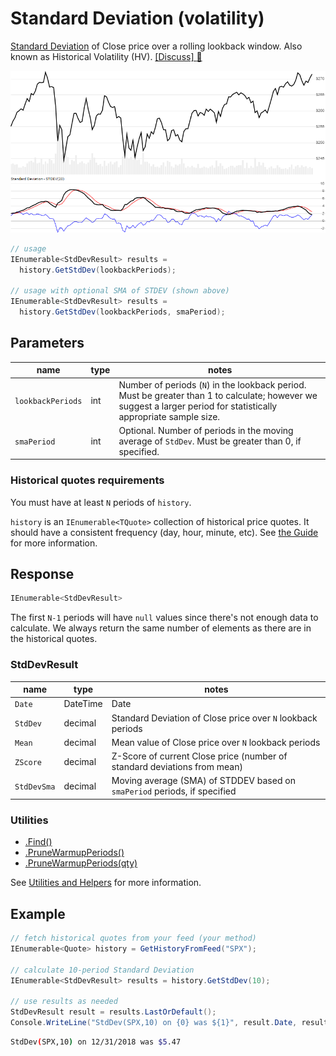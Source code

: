 # Standard Deviation (volatility)

[Standard Deviation](https://en.wikipedia.org/wiki/Standard_deviation) of Close price over a rolling lookback window.  Also known as Historical Volatility (HV).
[[Discuss] :speech_balloon:](https://github.com/DaveSkender/Stock.Indicators/discussions/239 "Community discussion about this indicator")

![image](chart.png)

```csharp
// usage
IEnumerable<StdDevResult> results =
  history.GetStdDev(lookbackPeriods);  

// usage with optional SMA of STDEV (shown above)
IEnumerable<StdDevResult> results =
  history.GetStdDev(lookbackPeriods, smaPeriod);  
```

## Parameters

| name | type | notes
| -- |-- |--
| `lookbackPeriods` | int | Number of periods (`N`) in the lookback period.  Must be greater than 1 to calculate; however we suggest a larger period for statistically appropriate sample size.
| `smaPeriod` | int | Optional.  Number of periods in the moving average of `StdDev`.  Must be greater than 0, if specified.

### Historical quotes requirements

You must have at least `N` periods of `history`.

`history` is an `IEnumerable<TQuote>` collection of historical price quotes.  It should have a consistent frequency (day, hour, minute, etc).  See [the Guide](../../docs/GUIDE.md) for more information.

## Response

```csharp
IEnumerable<StdDevResult>
```

The first `N-1` periods will have `null` values since there's not enough data to calculate.  We always return the same number of elements as there are in the historical quotes.

### StdDevResult

| name | type | notes
| -- |-- |--
| `Date` | DateTime | Date
| `StdDev` | decimal | Standard Deviation of Close price over `N` lookback periods
| `Mean` | decimal | Mean value of Close price over `N` lookback periods
| `ZScore` | decimal | Z-Score of current Close price (number of standard deviations from mean)
| `StdDevSma` | decimal | Moving average (SMA) of STDDEV based on `smaPeriod` periods, if specified

### Utilities

- [.Find()](../../docs/UTILITIES.md#find-indicator-result-by-date)
- [.PruneWarmupPeriods()](../../docs/UTILITIES.md#prune-warmup-periods)
- [.PruneWarmupPeriods(qty)](../../docs/UTILITIES.md#prune-warmup-periods)

See [Utilities and Helpers](../../docs/UTILITIES.md#content) for more information.

## Example

```csharp
// fetch historical quotes from your feed (your method)
IEnumerable<Quote> history = GetHistoryFromFeed("SPX");

// calculate 10-period Standard Deviation
IEnumerable<StdDevResult> results = history.GetStdDev(10);

// use results as needed
StdDevResult result = results.LastOrDefault();
Console.WriteLine("StdDev(SPX,10) on {0} was ${1}", result.Date, result.StdDev);
```

```bash
StdDev(SPX,10) on 12/31/2018 was $5.47
```
